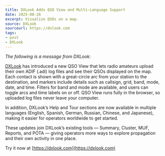 ```yaml
---
title: DXLook Adds QSO View and Multi-Language Support
date: 2025-08-26
excerpt: Visualize QSOs on a map.
source: DXLook
sourceurl: https://dxlook.com
tags:
- post
- DXLook
---
```

*The following is a message from DXLook:*

[DXLook](https://dxlook.com) has introduced a new QSO View that lets radio amateurs upload their own ADIF (.adi) log files and see their QSOs displayed on the map. Each contact is shown with a great-circle arc from your station to the destination, and markers include details such as callsign, grid, band, mode, date, and time. Filters for band and mode are available, and users can toggle arcs and time labels on or off. QSO View runs fully in the browser, so uploaded log files never leave your computer.

In addition, DXLook’s Help and Tour sections are now available in multiple languages (English, Spanish, German, Russian, Chinese, and Japanese), making it easier for operators worldwide to get started.

These updates join DXLook’s existing tools — Summary, Cluster, MUF, Reports, and POTA — giving operators more ways to explore propagation and their own activity in one place.

Try it now at [https://dxlook.com](https://dxlook.com)